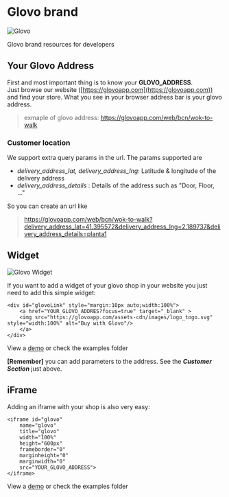 # Glovo brand

![Glovo](https://github.com/Glovo/brand/blob/master/images/glovo.png)

Glovo brand resources for developers


## Your Glovo Address
First and most important thing is to know your **GLOVO_ADDRESS**.  
Just browse our website ([https://glovoapp.com](https://glovoapp.com)) and find your store. What you see in your browser
address bar is your glovo address.

> exmaple of glovo address:
> https://glovoapp.com/web/bcn/wok-to-walk

### Customer location
We support extra query params in the url. The params supported are
- _delivery_address_lat, delivery_address_lng_: Latitude & longitude of the delivery address
- _delivery_address_details_ : Details of the address such as "Door, Floor, ..."

So you can create an url like
> https://glovoapp.com/web/bcn/wok-to-walk?delivery_address_lat=41.395572&delivery_address_lng=2.189737&delivery_address_details=planta1


## Widget

![Glovo Widget](https://github.com/Glovo/brand/blob/master/images/widget.png)

If you want to add a widget of your glovo shop in your website
you just need to add this simple widget:

```
<div id="glovoLink" style="margin:10px auto;width:100%">
	<a href="YOUR_GLOVO_ADDRES?focus=true" target="_blank" >
    <img src="https://glovoapp.com/assets-cdn/images/logo_togo.svg" style="width:100%" alt="Buy with Glovo"/>
	</a>
</div>
```


View a [demo](http://codepen.io/glovo/pen/rjzBbJ) or check the examples folder

**[Remember]** you can add parameters to the address. See the _**Customer Section**_ just above.

## iFrame

Adding an iframe with your shop is also very easy:

```
<iframe id="glovo"
	name="glovo"
	title="glovo"
	width="100%"
	height="600px"
	frameborder="0"
	marginheight="0"
	marginwidth="0"
	src="YOUR_GLOVO_ADDRESS">
</iframe>
```

View a [demo](http://codepen.io/glovo/pen/pRrzMw) or check the examples folder
